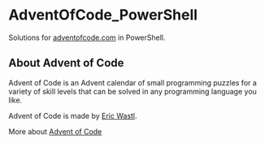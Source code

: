 # AdventOfCode_PowerShell

Solutions for [adventofcode.com](https://adventofcode.com/) in PowerShell.

## About Advent of Code

Advent of Code is an Advent calendar of small programming puzzles for a variety of skill levels that can be solved in any programming language you like.

Advent of Code is made by [Eric Wastl](https://was.tl/).

More about [Advent of Code](https://adventofcode.com/2024/about)

